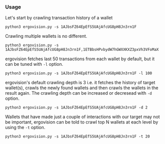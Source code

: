 ### Usage

Let's start by crawling transaction history of a wallet
```
python3 ergovision.py -s 1AJbsFZ64EpEfS5UAjAfcUG8pH8Jn3rn1F
```
Crawling multiple wallets is no different.
```
python3 ergovision.py -s 1AJbsFZ64EpEfS5UAjAfcUG8pH8Jn3rn1F,1ETBbsHPvbydW7hGWXXKXZ3pxVh3VFoMaX
```
ergovision fetches last 50 transactions from each wallet by default, but it can be tuned with `-l` option.
```
python3 ergovision.py -s 1AJbsFZ64EpEfS5UAjAfcUG8pH8Jn3rn1F -l 100
```
ergovision's default crawling depth is 3 i.e. it fetches the history of target wallet(s), crawls the newly found wallets and then crawls the wallets in the result again. The crawling depth can be increased or decresead with `-d` option.
```
python3 ergovision.py -s 1AJbsFZ64EpEfS5UAjAfcUG8pH8Jn3rn1F -d 2
```
Wallets that have made just a couple of interactions with our target may not be important, ergovision can be told to crawl top N wallets at each level by using the `-t` option.
```
python3 ergovision.py -s 1AJbsFZ64EpEfS5UAjAfcUG8pH8Jn3rn1F -t 20
```